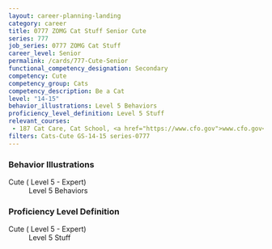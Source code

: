 ```yaml
---
layout: career-planning-landing
category: career
title: 0777 ZOMG Cat Stuff Senior Cute
series: 777
job_series: 0777 ZOMG Cat Stuff
career_level: Senior
permalink: /cards/777-Cute-Senior
functional_competency_designation: Secondary
competency: Cute
competency_group: Cats
competency_description: Be a Cat
level: "14-15"
behavior_illustrations: Level 5 Behaviors
proficiency_level_definition: Level 5 Stuff
relevant_courses: 
 - 187 Cat Care, Cat School, <a href="https://www.cfo.gov">www.cfo.gov</a>
filters: Cats-Cute GS-14-15 series-0777
---
```


<div class="desktop:grid-col-6 margin-y-205">
  <div class="border-top-05 bg-white padding-2 shadow-5 height-full members-hover border-1px border-gray-30 border-top-orange radius-lg">
    <h3>Behavior Illustrations</h3>
    <dl class="text-base"><dt>Cute ( Level 5 - Expert)</dt><dd>Level 5 Behaviors</dd></dl>
  </div>
</div>
<div class="desktop:grid-col-6 margin-y-205">
  <div class="border-top-05 bg-white padding-2 shadow-5 height-full members-hover border-1px border-gray-30 border-top-orange radius-lg">
    <h3>Proficiency Level Definition</h3>
    <dl class="text-base"><dt>Cute ( Level 5 - Expert)</dt><dd>Level 5 Stuff</dd></dl>
  </div>
</div>